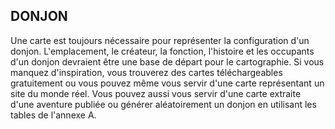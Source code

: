 ## DONJON


Une carte est toujours nécessaire pour représenter la
configuration d'un donjon. L'emplacement, le créateur, la
fonction, l'histoire et les occupants d'un donjon devraient être
une base de départ pour le cartographie. Si vous manquez
d'inspiration, vous trouverez des cartes téléchargeables
gratuitement ou vous pouvez même vous servir d'une carte
représentant un site du monde réel. Vous pouvez aussi vous
servir d'une carte extraite d'une aventure publiée ou générer
aléatoirement un donjon en utilisant les tables de l'annexe A.
